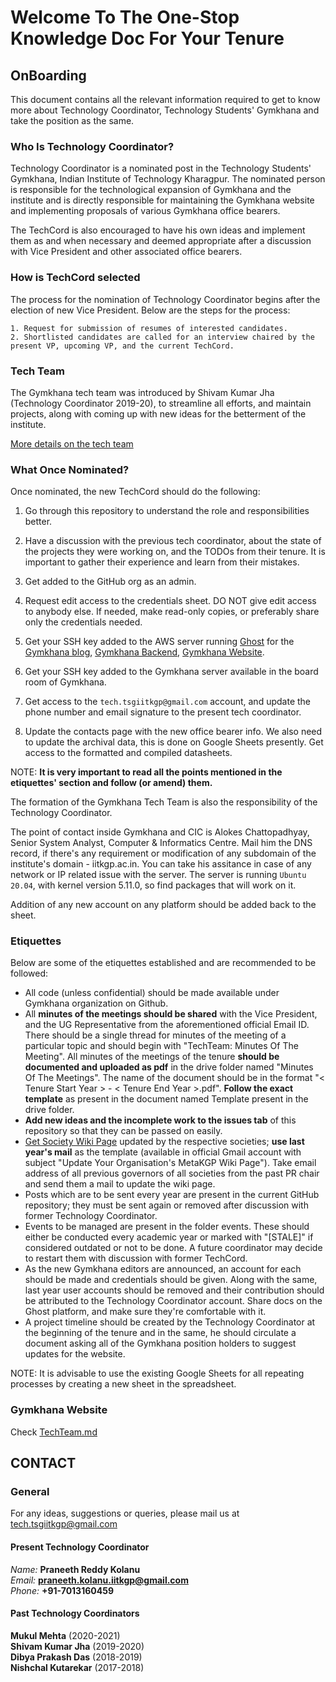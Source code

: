 # Welcome To The One-Stop Knowledge Doc For Your Tenure

## OnBoarding

This document contains all the relevant information required to get to know more about Technology Coordinator, Technology Students' Gymkhana and take the position as the same.

### Who Is Technology Coordinator?

Technology Coordinator is a nominated post in the Technology Students' Gymkhana, Indian Institute of Technology Kharagpur. The nominated person is responsible for the technological expansion of Gymkhana and the institute and is directly responsible for maintaining the Gymkhana website and implementing proposals of various Gymkhana office bearers.

The TechCord is also encouraged to have his own ideas and implement them as and when necessary and deemed appropriate after a discussion with Vice President and other associated office bearers.

### How is TechCord selected

The process for the nomination of Technology Coordinator begins after the election of new Vice President. Below are the steps for the process:

```text
1. Request for submission of resumes of interested candidates.
2. Shortlisted candidates are called for an interview chaired by the present VP, upcoming VP, and the current TechCord.
```

### Tech Team

The Gymkhana tech team was introduced by Shivam Kumar Jha (Technology Coordinator 2019-20), to streamline all efforts, and maintain projects, along with coming up with new ideas for the betterment of the institute.

[More details on the tech team](TechTeam.md)

### What Once Nominated?

Once nominated, the new TechCord should do the following:

1. Go through this repository to understand the role and responsibilities better.

2. Have a discussion with the previous tech coordinator, about the state of the projects they were working on, and the TODOs from their tenure. It is important to gather their experience and learn from their mistakes.

3. Get added to the GitHub org as an admin.

4. Request edit access to the credentials sheet. DO NOT give edit access to anybody else. If needed, make read-only copies, or preferably share only the credentials needed.

5. Get your SSH key added to the AWS server running [Ghost](https://ghost.org/docs/introduction/) for the [Gymkhana blog](https://tsgblog.iitkgp.ac.in/), [Gymkhana Backend](https://github.com/tsg-iitkgp/tsg-backend), [Gymkhana Website](https://github.com/tsg-iitkgp/tsg-site).

6. Get your SSH key added to the Gymkhana server available in the board room of Gymkhana.

7. Get access to the `tech.tsgiitkgp@gmail.com` account, and update the phone number and email signature to the present tech coordinator.

8. Update the contacts page with the new office bearer info. We also need to update the archival data, this is done on Google Sheets presently. Get access to the formatted and compiled datasheets.

NOTE: **It is very important to read all the points mentioned in the etiquettes' section and follow (or amend) them.**

The formation of the Gymkhana Tech Team is also the responsibility of the Technology Coordinator.

The point of contact inside Gymkhana and CIC is Alokes Chattopadhyay, Senior System Analyst, Computer & Informatics Centre. Mail him the DNS record, if there's any requirement or modification of any subdomain of the institute's domain - iitkgp.ac.in. You can take his assitance in case of any network or IP related issue with the server. The server is running `Ubuntu 20.04`, with kernel version 5.11.0, so find packages that will work on it.

Addition of any new account on any platform should be added back to the sheet.

### Etiquettes

Below are some of the etiquettes established and are recommended to be followed:

- All code (unless confidential) should be made available under Gymkhana organization on Github.
- All **minutes of the meetings should be shared** with the Vice President, and the UG Representative from the aforementioned official Email ID. There should be a single thread for minutes of the meeting of a particular topic and should begin with "TechTeam: Minutes Of The Meeting". All minutes of the meetings of the tenure **should be documented and uploaded as pdf** in the drive folder named "Minutes Of The Meetings". The name of the document should be in the format "< Tenure Start Year > - < Tenure End Year >.pdf". **Follow the exact template** as present in the document named Template present in the drive folder.
- **Add new ideas and the incomplete work to the issues tab** of this repository so that they can be passed on easily.
- [Get Society Wiki Page](https://wiki.metakgp.org/w/Category:Societies_and_clubs) updated by the respective societies; **use last year's mail** as the template (available in official Gmail account with subject "Update Your Organisation's MetaKGP Wiki Page"). Take email address of all previous governors of all societies from the past PR chair and send them a mail to update the wiki page.
- Posts which are to be sent every year are present in the current GitHub repository; they must be sent again or removed after discussion with former Technology Coordinator.
- Events to be managed are present in the folder events. These should either be conducted every academic year or marked with "[STALE]" if considered outdated or not to be done. A future coordinator may decide to restart them with discussion with former TechCord.
- As the new Gymkhana editors are announced, an account for each should be made and credentials should be given. Along with the same, last year user accounts should be removed and their contribution should be attributed to the Technology Coordinator account. Share docs on the Ghost platform, and make sure they're comfortable with it.
- A project timeline should be created by the Technology Coordinator at the beginning of the tenure and in the same, he should circulate a document asking all of the Gymkhana position holders to suggest updates for the website.

NOTE: It is advisable to use the existing Google Sheets for all repeating processes by creating a new sheet in the spreadsheet.

### Gymkhana Website

Check [TechTeam.md](TechTeam.md)

## CONTACT

### General

For any ideas, suggestions or queries, please mail us at tech.tsgiitkgp@gmail.com

#### Present Technology Coordinator

_Name:_ **Praneeth Reddy Kolanu**<br>
_Email:_ **praneeth.kolanu.iitkgp@gmail.com**<br>
_Phone:_ **+91-7013160459**

#### Past Technology Coordinators

**Mukul Mehta** (2020-2021)<br/>**Shivam Kumar Jha** (2019-2020)<br/>**Dibya Prakash Das** (2018-2019)<br/>**Nishchal Kutarekar** (2017-2018)
